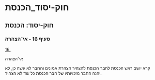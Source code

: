 # חוק-יסוד_הכנסת

## חוק-יסוד: הכנסת

### סעיף 16 - אי־הצהרה

[16.](https://he.wikisource.org/wiki/חוק-יסוד:_הכנסת#s_yp_16)

אי־הצהרה

קרא יושב ראש הכנסת לחבר הכנסת להצהיר הצהרת אמונים והחבר לא עשה כן, לא יהנה החבר מזכויותיו של חבר הכנסת כל עוד לא הצהיר.